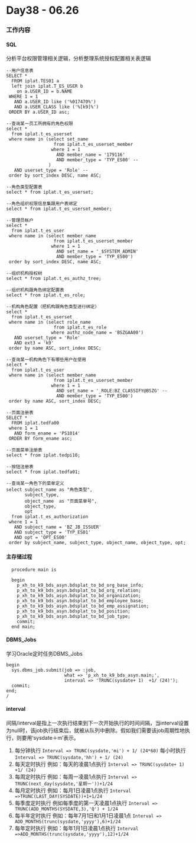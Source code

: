 # Day38 - 06.26

### 工作内容

#### SQL

分析平台权限管理相关逻辑，分析整理系统授权配置相关表逻辑

```plsql
--用户信息表
SELECT *
  FROM iplat.TES01 a
  left join iplat.T_ES_USER b
    on a.USER_ID = b.NAME
 WHERE 1 = 1
   AND a.USER_ID like ('%017470%')
   AND a.USER_CLASS like ('%[k9]%')
 ORDER BY a.USER_ID asc;

--查询某一员工所拥有的角色权限
select *
  from iplat.t_es_userset
 where name in (select set_name
                  from iplat.t_es_userset_member
                 where 1 = 1
                   AND member_name = '179116'
                   AND member_type = 'TYP_ES00' --
                )
   AND userset_type = 'Role' --
 order by sort_index DESC, name ASC;

--角色类型配置表
select * from iplat.t_es_userset;

--角色组织权限信息集跟用户表绑定
select * from iplat.t_es_userset_member;

--管理员帐户
select *
  from iplat.t_es_user
 where name in (select member_name
                  from iplat.t_es_userset_member
                 where 1 = 1
                   AND set_name = '_$SYSTEM_ADMIN'
                   AND member_type = 'TYP_ES00')
 order by sort_index DESC, name ASC;

--组织机构授权树
select * from iplat.t_es_authz_tree;

--组织机构跟角色绑定配置表
select * from iplat.t_es_role;

--机构角色配置（把机构跟角色类型进行绑定）
select *
  from iplat.t_es_userset
 where name in (select role_name
                  from iplat.t_es_role
                 where authz_node_name = 'BSZGAA00')
   AND userset_type = 'Role'
   AND ext3 = 'k9'
 order by name ASC, sort_index DESC;

--查询某一机构角色下有哪些用户在使用
select *
  from iplat.t_es_user
 where name in (select member_name
                  from iplat.t_es_userset_member
                 where 1 = 1
                   AND set_name = '_ROLE:BZ_CLASSIFY@BSZG' --
                   AND member_type = 'TYP_ES00')
 order by name ASC, sort_index DESC;

--页面注册表
SELECT *
  FROM iplat.tedfa00
 where 1 = 1
   AND form_ename = 'PS1014'
 ORDER BY form_ename asc;

--页面菜单注册表
select * from iplat.tedpi10;

--按钮注册表
select * from iplat.tedfa01;

--查询某一角色下的菜单定义 
select subject_name as "角色类型",
       subject_type,
       object_name  as "页面菜单号",
       object_type,
       opt
  from iplat.t_es_authorization
 where 1 = 1
   AND subject_name = 'BZ_JB_ISSUER'
   AND subject_type = 'TYP_ES01'
   AND opt = 'OPT_ES00'
 order by subject_name, subject_type, object_name, object_type, opt;
```

#### 主存储过程

```plsql
  procedure main is
  
  begin
    p_xh_to_k9_bds_asyn.bdsplat_to_bd_org_base_info;
    p_xh_to_k9_bds_asyn.bdsplat_to_bd_org_relation;
    p_xh_to_k9_bds_asyn.bdsplat_to_bd_organization;
    p_xh_to_k9_bds_asyn.bdsplat_to_bd_employee_base;
    p_xh_to_k9_bds_asyn.bdsplat_to_bd_emp_assignation;
    p_xh_to_k9_bds_asyn.bdsplat_to_bd_position;
    p_xh_to_k9_bds_asyn.bdsplat_to_bd_job_type;
    commit;
  end main;
```

#### DBMS_Jobs

 学习Oracle定时任务DBMS_Jobs

```plsql
begin
  sys.dbms_job.submit(job => :job,
                      what => 'p_xh_to_k9_bds_asyn.main;',
                      interval => 'TRUNC(sysdate+ 1)  +1/ (24)');
  commit;
end;
/
```

#### interval

间隔/interval是指上一次执行结束到下一次开始执行的时间间隔，当interval设置为null时，该job执行结束后，就被从队列中删除。假如我们需要该job周期性地执行，则要用‘sysdate＋m’表示。

1. 
   每分钟执行
   `Interval => TRUNC(sysdate,'mi') + 1/ (24*60)`
   每小时执行
   `Interval => TRUNC(sysdate,'hh') + 1/ (24)`
2. 每天定时执行
   例如：每天的凌晨1点执行
   `Interval => TRUNC(sysdate+ 1)  +1/ (24)`
3. 每周定时执行
   例如：每周一凌晨1点执行
   `Interval => TRUNC(next_day(sysdate,'星期一'))+1/24`
4. 每月定时执行
   例如：每月1日凌晨1点执行
   `Interval =>TRUNC(LAST_DAY(SYSDATE))+1+1/24`
5. 每季度定时执行
   例如每季度的第一天凌晨1点执行
   `Interval => TRUNC(ADD_MONTHS(SYSDATE,3),'Q') + 1/24`
6. 每半年定时执行
   例如：每年7月1日和1月1日凌晨1点
   `Interval => ADD_MONTHS(trunc(sysdate,'yyyy'),6)+1/24`
7. 每年定时执行
   例如：每年1月1日凌晨1点执行
   `Interval =>ADD_MONTHS(trunc(sysdate,'yyyy'),12)+1/24`
